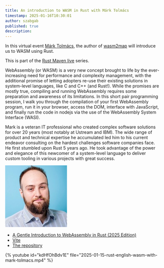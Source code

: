 ```yaml
---
title: An introduction to WASM in Rust with Márk Tolmács
timestamp: 2025-01-16T10:30:01
author: szabgab
published: true
description:
---
```


In this virtual event [Márk Tolmács](https://marktolmacs.com/), the author of [wasm2map](https://crates.io/users/mtolmacs) will introduce us to WASM using Rust.

This is part of the [Rust Maven live](/live) series.

WebAssembly (or WASM) is a very new concept brought to life by the ever-increasing need for performance and complexity management, with the additional promise of letting adopters re-use their existing solutions in system-level languages, like C and C++ (and Rust!). While the promises are mostly true, compiling and running WebAssembly requires some preparation and awareness of its limitations. In this short pair programming session, I walk you through the compilation of your first  WebAssembly program, run it in your browser, access the DOM,  interface with JavaScript, and finally run the code in nodejs via the use of the WebAssembly System Interface (WASI).

Mark is a veteran IT professional who created complex software solutions for over 20 years (most notably at Ustream and IBM). The wide range of product and technical expertise he accumulated led him to his current endeavor consulting on the hardest challenges software companies face. He first stumbled upon Rust 5 years ago. He took advantage of the power and elegance of this newcomer of a system-level language to deliver custom tooling in various projects with great success.


![Márk Tolmács](images/mark-tolmacs.jpeg)

* [A Gentle Introduction to WebAssembly in Rust (2025 Edition)](https://dev.to/marktolmacs/a-gentle-introduction-to-webassembly-in-rust-2025-edition-1iac)
* [Vite](https://vite.dev/)
* [The repository](https://github.com/szabgab/wasm-on-web-2025-01-15-with-mark-tolmacs)


{% youtube id="kdHfOhBdv1E" file="2025-01-15-rust-english-wasm-with-mark-tolmacs.mp4" %}
